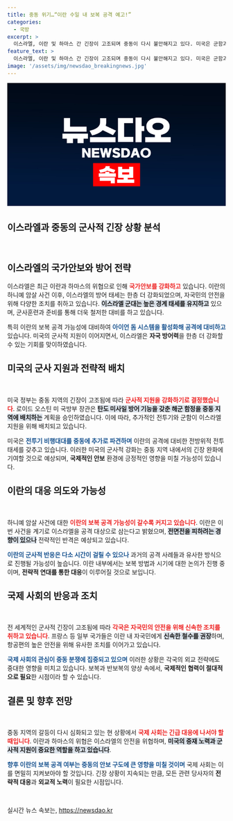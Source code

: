 ```yaml
---
title: 중동 위기…“이란 수일 내 보복 공격 예고!”
categories:
  - 국방
excerpt: >
  이스라엘, 이란 및 하마스 간 긴장이 고조되며 중동이 다시 불안해지고 있다. 미국은 군함과 전투기를 추가 배치하며 대비 태세를 강화하고, 이란의 보복 공격이 임박했다는 우려가 커지고 있다.
feature_text: >
  이스라엘, 이란 및 하마스 간 긴장이 고조되며 중동이 다시 불안해지고 있다. 미국은 군함과 전투기를 추가 배치하며 대비 태세를 강화하고, 이란의 보복 공격이 임박했다는 우려가 커지고 있다.
image: '/assets/img/newsdao_breakingnews.jpg'
---
```


<p><img src="/assets/img/newsdao_breakingnews.jpg" alt="pcversion 속보" /></p>

<h2 data-ke-size="size26">이스라엘과 중동의 군사적 긴장 상황 분석</h2>

<p data-ke-size="size16">&nbsp;</p>

<h2 data-ke-size="size26">이스라엘의 국가안보와 방어 전략</h2>

<p data-ke-size="size16">이스라엘은 최근 이란과 하마스의 위협으로 인해 <b><span style="color: #ee2323;">국가안보를 강화하고</span></b> 있습니다. 이란의 하니예 암살 사건 이후, 이스라엘의 방어 태세는 한층 더 강화되었으며, 자국민의 안전을 위해 다양한 조치를 취하고 있습니다. <b><span style="background-color: #21538527;">이스라엘 군대는 높은 경계 태세를 유지하고</span></b> 있으며, 군사훈련과 준비를 통해 더욱 철저한 대비를 하고 있습니다.</p>

<p data-ke-size="size16">특히 이란의 보복 공격 가능성에 대비하여 <b><span style="color: #1a5490;">아이언 돔 시스템을 활성화해 공격에 대비하고</span></b> 있습니다. 미국의 군사적 지원이 이어지면서, 이스라엘은 <b>자국 방어력</b>을 한층 더 강화할 수 있는 기회를 맞이하였습니다.</p>

<h2 data-ke-size="size26">미국의 군사 지원과 전략적 배치</h2>

<p data-ke-size="size16">&nbsp;</p>

<p data-ke-size="size16">미국 정부는 중동 지역의 긴장이 고조됨에 따라 <b><span style="color: #ee2323;">군사적 지원을 강화하기로 결정했습니다</span></b>. 로이드 오스틴 미 국방부 장관은 <b><span style="background-color: #21538527;">탄도 미사일 방어 기능을 갖춘 해군 함정을 중동 지역에 배치하는</span></b> 계획을 승인하였습니다. 이에 따라, 추가적인 전투기와 군함이 이스라엘 지원을 위해 배치되고 있습니다.</p>

<p data-ke-size="size16">미국은 <b><span style="color: #1a5490;">전투기 비행대대를 중동에 추가로 파견하며</span></b> 이란의 공격에 대비한 전방위적 전투 태세를 갖추고 있습니다. 이러한 미국의 군사적 강화는 중동 지역 내에서의 긴장 완화에 기여할 것으로 예상되며, <b>국제적인 안보</b> 환경에 긍정적인 영향을 미칠 가능성이 있습니다.</p>

<h2 data-ke-size="size26">이란의 대응 의도와 가능성</h2>

<p data-ke-size="size16">&nbsp;</p>

<p data-ke-size="size16">하니예 암살 사건에 대한 <b><span style="color: #ee2323;">이란의 보복 공격 가능성이 갈수록 커지고 있습니다</span></b>. 이란은 이번 사건을 계기로 이스라엘을 공격 대상으로 삼는다고 밝혔으며, <b><span style="background-color: #21538527;">전면전을 피하려는 경향이 있으나</span></b> 전략적인 반격은 예상되고 있습니다.</p>

<p data-ke-size="size16"><b><span style="color: #1a5490;">이란의 군사적 반응은 다소 시간이 걸릴 수 있으나</span></b> 과거의 공격 사례들과 유사한 방식으로 진행될 가능성이 높습니다. 이란 내부에서는 보복 방법과 시기에 대한 논의가 진행 중이며, <b>전략적 연대를 통한 대응</b>이 이루어질 것으로 보입니다.</p>

<h2 data-ke-size="size26">국제 사회의 반응과 조치</h2>

<p data-ke-size="size16">&nbsp;</p>

<p data-ke-size="size16">전 세계적인 군사적 긴장이 고조됨에 따라 <b><span style="color: #ee2323;">각국은 자국민의 안전을 위해 신속한 조치를 취하고 있습니다</span></b>. 프랑스 등 일부 국가들은 이란 내 자국민에게 <b><span style="background-color: #21538527;">신속한 철수를 권장</span></b>하며, 항공편의 높은 안전을 위해 유사한 조치를 이어가고 있습니다.</p>

<p data-ke-size="size16"><b><span style="color: #1a5490;">국제 사회의 관심이 중동 분쟁에 집중되고 있으며</span></b> 이러한 상황은 각국의 외교 전략에도 중대한 영향을 미치고 있습니다. 보복과 반보복의 양상 속에서, <b>국제적인 협력이 절대적으로 필요</b>한 시점이라 할 수 있습니다.</p>

<h2 data-ke-size="size26">결론 및 향후 전망</h2>

<p data-ke-size="size16">&nbsp;</p>

<p data-ke-size="size16">중동 지역의 갈등이 다시 심화되고 있는 현 상황에서 <b><span style="color: #ee2323;">국제 사회는 긴급 대응에 나서야 할 때입니다</span></b>. 이란과 하마스의 위협은 이스라엘의 안전을 위협하며, <b><span style="background-color: #21538527;">미국의 중재 노력과 군사적 지원이 중요한 역할을 하고 있습니다</span></b>.</p>

<p data-ke-size="size16"><b><span style="color: #1a5490;">향후 이란의 보복 공격 여부는 중동의 안보 구도에 큰 영향을 미칠 것이며</span></b> 국제 사회는 이를 면밀히 지켜보아야 할 것입니다. 긴장 상황이 지속되는 만큼, 모든 관련 당사자의 <b>전략적 대응</b>과 <b>외교적 노력</b>이 필요한 시점입니다.</p>

<p data-ke-size="size16">&nbsp;</p>
실시간 뉴스 속보는, <a href="https://newsdao.kr" rel="dofollow">https://newsdao.kr</a>


